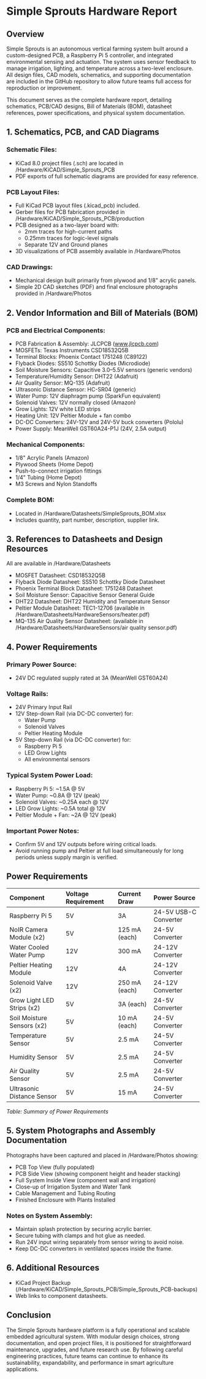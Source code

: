 # Simple Sprouts Hardware Report

## Overview

Simple Sprouts is an autonomous vertical farming system built around a custom-designed PCB, a Raspberry Pi 5
controller, and integrated environmental sensing and actuation. The system uses sensor feedback to manage irrigation, lighting, and temperature across a two-level enclosure. All design files, CAD models, schematics, and supporting documentation are included in the GitHub repository to allow future teams full access for reproduction or improvement.

This document serves as the complete hardware report, detailing schematics, PCB/CAD designs, Bill of Materials (BOM), datasheet references, power specifications, and physical system documentation.

## 1. Schematics, PCB, and CAD Diagrams

### Schematic Files:
- KiCad 8.0 project files (.sch) are located in /Hardware/KiCAD/Simple_Sprouts_PCB
- PDF exports of full schematic diagrams are provided for easy reference.

### PCB Layout Files:
- Full KiCad PCB layout files (.kicad_pcb) included.
- Gerber files for PCB fabrication provided in /Hardware/KiCAD/Simple_Sprouts_PCB/production
- PCB designed as a two-layer board with:
  - 2mm traces for high-current paths
  - 0.25mm traces for logic-level signals
  - Separate 12V and Ground planes
- 3D visualizations of PCB assembly available in /Hardware/Photos

### CAD Drawings:
- Mechanical design built primarily from plywood and 1/8" acrylic panels.
- Simple 2D CAD sketches (PDF) and final enclosure photographs provided in /Hardware/Photos

## 2. Vendor Information and Bill of Materials (BOM)

### PCB and Electrical Components:
- PCB Fabrication & Assembly: JLCPCB (www.jlcpcb.com)
- MOSFETs: Texas Instruments CSD18532Q5B
- Terminal Blocks: Phoenix Contact 1751248 (C89122)
- Flyback Diodes: SS510 Schottky Diodes (Microdiode)
- Soil Moisture Sensors: Capacitive 3.0–5.5V sensors (generic vendors)
- Temperature/Humidity Sensor: DHT22 (Adafruit)
- Air Quality Sensor: MQ-135 (Adafruit)
- Ultrasonic Distance Sensor: HC-SR04 (generic)
- Water Pump: 12V diaphragm pump (SparkFun equivalent)
- Solenoid Valves: 12V normally closed (Amazon)
- Grow Lights: 12V white LED strips
- Heating Unit: 12V Peltier Module + fan combo
- DC-DC Converters: 24V-12V and 24V-5V buck converters (Pololu)
- Power Supply: MeanWell GST60A24-P1J (24V, 2.5A output)

### Mechanical Components:
- 1/8" Acrylic Panels (Amazon)
- Plywood Sheets (Home Depot)
- Push-to-connect irrigation fittings
- 1/4" Tubing (Home Depot)
- M3 Screws and Nylon Standoffs

### Complete BOM:
- Located in /Hardware/Datasheets/SimpleSprouts_BOM.xlsx
- Includes quantity, part number, description, supplier link.

## 3. References to Datasheets and Design Resources
All are available in /Hardware/Datasheets
- MOSFET Datasheet: CSD18532Q5B
- Flyback Diode Datasheet: SS510 Schottky Diode Datasheet
- Phoenix Terminal Block Datasheet: 1751248 Datasheet
- Soil Moisture Sensor: Capacitive Sensor General Guide
- DHT22 Datasheet: DHT22 Humidity and Temperature Sensor
- Peltier Module Datasheet: TEC1-12706 (available in /Hardware/Datasheets/HardwareSensors/heater.pdf)
- MQ-135 Air Quality Sensor Datasheet: (available in /Hardware/Datasheets/HardwareSensors/air quality sensor.pdf)

## 4. Power Requirements

### Primary Power Source:
- 24V DC regulated supply rated at 3A (MeanWell GST60A24)

### Voltage Rails:
- 24V Primary Input Rail
- 12V Step-down Rail (via DC-DC converter) for:
  - Water Pump
  - Solenoid Valves
  - Peltier Heating Module
- 5V Step-down Rail (via DC-DC converter) for:
  - Raspberry Pi 5
  - LED Grow Lights
  - All environmental sensors

### Typical System Power Load:
- Raspberry Pi 5: ~1.5A @ 5V
- Water Pump: ~0.8A @ 12V (peak)
- Solenoid Valves: ~0.25A each @ 12V
- LED Grow Lights: ~0.5A total @ 12V
- Peltier Module + Fan: ~2A @ 12V (peak)

### Important Power Notes:
- Confirm 5V and 12V outputs before wiring critical loads.
- Avoid running pump and Peltier at full load simultaneously for long periods unless supply margin is verified.

## Power Requirements

| **Component**                | **Voltage Requirement** | **Current Draw**     | **Power Source**         |
|:------------------------------|:------------------------|:---------------------|:--------------------------|
| Raspberry Pi 5                | 5V                      | 3A                   | 24-5V USB-C Converter     |
| NoIR Camera Module (x2)        | 5V                      | 125 mA (each)         | 24-5V Converter           |
| Water Cooled Water Pump       | 12V                     | 300 mA               | 24-12V Converter          |
| Peltier Heating Module        | 12V                     | 4A                   | 24-12V Converter          |
| Solenoid Valve (x2)           | 12V                     | 250 mA (each)         | 24-12V Converter          |
| Grow Light LED Strips (x2)    | 5V                      | 3A (each)            | 24-5V Converter           |
| Soil Moisture Sensors (x2)    | 5V                      | 10 mA (each)         | 24-5V Converter           |
| Temperature Sensor            | 5V                      | 2.5 mA               | 24-5V Converter           |
| Humidity Sensor               | 5V                      | 2.5 mA               | 24-5V Converter           |
| Air Quality Sensor            | 5V                      | 2.5 mA               | 24-5V Converter           |
| Ultrasonic Distance Sensor    | 5V                      | 15 mA                | 24-5V Converter           |

*Table: Summary of Power Requirements*

## 5. System Photographs and Assembly Documentation

Photographs have been captured and placed in /Hardware/Photos showing:
- PCB Top View (fully populated)
- PCB Side View (showing component height and header stacking)
- Full System Inside View (component wall and irrigation)
- Close-up of Irrigation System and Water Tank
- Cable Management and Tubing Routing
- Finished Enclosure with Plants Installed

### Notes on System Assembly:
- Maintain splash protection by securing acrylic barrier.
- Secure tubing with clamps and hot glue as needed.
- Run 24V input wiring separately from sensor wiring to avoid noise.
- Keep DC-DC converters in ventilated spaces inside the frame.

## 6. Additional Resources
- KiCad Project Backup (/Hardware/KiCAD/Simple_Sprouts_PCB/Simple_Sprouts_PCB-backups)
- Web links to component datasheets.

## Conclusion

The Simple Sprouts hardware platform is a fully operational and scalable embedded agricultural system.
With modular design choices, strong documentation, and open project files, it is positioned for
straightforward maintenance, upgrades, and future research use. By following careful engineering
practices, future teams can continue to enhance its sustainability, expandability, and
performance in smart agriculture applications.
